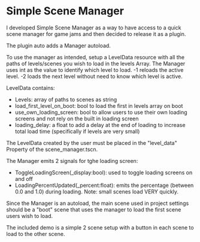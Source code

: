 # Simple Scene Manager

I developed Simple Scene Manager as a way to have access to a quick scene manager for game jams and then decided to release it as a plugin.

The plugin auto adds a Manager autoload.

To use the manager as intended, setup a LevelData resource with all the paths of levels/scenes you wish to load in the levels Array. The Manager uses int as the value to identify which level to load. -1 reloads the active level. -2 loads the next level without need to know which level is active.

LevelData contains:
 - Levels: array of paths to scenes as string
 - load_first_level_on_boot: bool to load the first in levels array on boot
 - use_own_loading_screen: bool to allow users to use their own loading screens and not rely on the built in loading screen
 - loading_delay: a float to add a delay at the end of loading to increase total load time (specifically if levels are very small)

The LevelData created by the user must be placed in the "level_data" Property of the scene_manager.tscn.

The Manager emits 2 signals for tghe loading screen:
 - ToggleLoadingScreen(_display:bool): used to toggle loading screens on and off
 - LoadingPercentUpdated(_percent:float): emits the percentage (between 0.0 and 1.0) during loading. Note: small scenes load VERY quickly.

Since the Manager is an autoload, the main scene used in project settings should be a "boot" scene that uses the manager to load the first scene users wish to load.

The included demo is a simple 2 scene setup with a button in each scene to load to the other scene.
